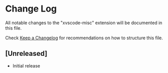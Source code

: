 # Change Log
All notable changes to the "xvscode-misc" extension will be documented in this file.

Check [Keep a Changelog](http://keepachangelog.com/) for recommendations on how to structure this file.

## [Unreleased]
- Initial release